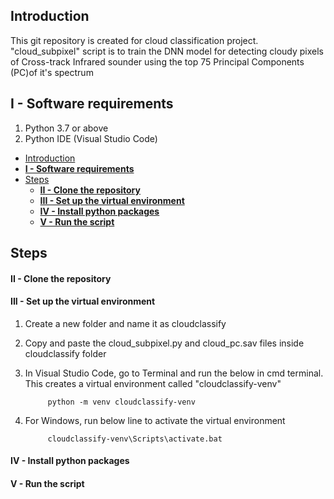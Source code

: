 ## Introduction
This git repository is created for cloud classification project. "cloud_subpixel" script is to train the DNN model for detecting cloudy pixels of Cross-track Infrared sounder using the top 75 Principal Components (PC)of it's spectrum 

## **I - Software requirements**
1. Python 3.7 or above
2. Python IDE (Visual Studio Code)

- [Introduction](#introduction)
- [**I - Software requirements**](#i---software-requirements)
- [Steps](#steps)
    - [**II - Clone the repository**](#ii---clone-the-repository)
    - [**III - Set up the virtual environment**](#iii---set-up-the-virtual-environment)
    - [**IV - Install python packages**](#iv---install-python-packages)
    - [**V - Run the script**](#v---run-the-script)

## Steps

#### **II - Clone the repository**

#### **III - Set up the virtual environment**
1. Create a new folder and name it as cloudclassify
2. Copy and paste the cloud_subpixel.py and cloud_pc.sav files inside cloudclassify folder
3. In Visual Studio Code, go to Terminal and run the below in cmd terminal. This creates a virtual environment called "cloudclassify-venv"
   
            python -m venv cloudclassify-venv
4. For Windows, run below line to activate the virtual environment
   
            cloudclassify-venv\Scripts\activate.bat
#### **IV - Install python packages**
#### **V - Run the script**
